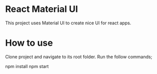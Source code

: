 # React Material UI

This project uses Material UI to create nice UI for react apps.

# How to use 

Clone project and navigate to its root folder.
Run the follow commands;

npm install 
npm start
